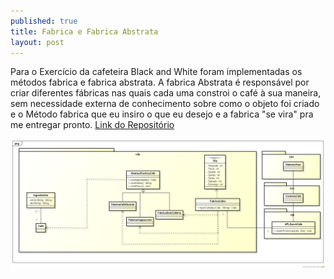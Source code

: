 ```yaml
---
published: true
title: Fabrica e Fabrica Abstrata
layout: post
---
```

Para o Exercício da cafeteira Black and White foram implementadas os métodos fabrica e fabrica abstrata. A fabrica  Abstrata é responsável por criar diferentes fábricas nas quais cada uma constroi o café à sua maneira, sem necessidade externa de conhecimento sobre como o objeto foi criado e o Método fabrica que eu insiro o que eu desejo e a fabrica "se vira" pra me entregar pronto. [Link do Repositório](https://github.com/GrimaG/GrimaG.github.io/tree/master/CafeteriaBW)

<img src="https://github.com/GrimaG/GrimaG.github.io/blob/master/CafeteriaBW.png?raw=true" alt="IMAGE" >